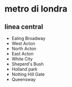 # metro di londra
## linea central
- Ealing Broadway
- West Acton
- North Acton
- East Acton
- White City
- Sheperd's Bush
- Holland park
- Notting Hill Gate
- Queensway